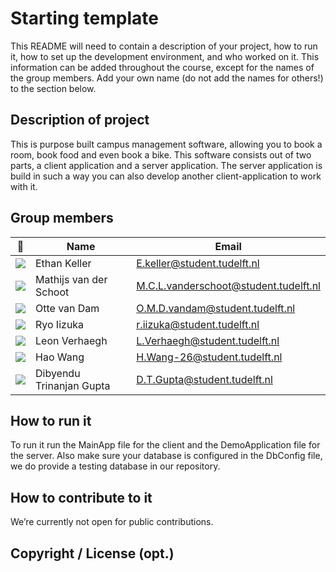 ﻿# Starting template

This README will need to contain a description of your project, how to run it, how to set up the development environment, and who worked on it.
This information can be added throughout the course, except for the names of the group members.
Add your own name (do not add the names for others!) to the section below.

## Description of project
This is purpose built campus management software, allowing you to book a room, book food and even book a bike. 
This software consists out of two parts, a client application and a server application. 
The server application is build in such a way you can also develop another client-application to work with it.

## Group members

| 📸 | Name | Email |
|---|---|---|
| ![](https://media-exp1.licdn.com/dms/image/C4E03AQGOt0or20aomQ/profile-displayphoto-shrink_200_200/0?e=1586995200&v=beta&t=7LrFWgi9_kjDZ1P69L3ivYMbFJbbgjszO9n5_dfCH8k) | Ethan Keller | E.keller@student.tudelft.nl |
| ![](https://www.mupload.nl/img/abjh9403dq.jpg) | Mathijs van der Schoot | M.C.L.vanderschoot@student.tudelft.nl|
| ![](https://www.mupload.nl/img/eug90128ssv0.jpg) | Otte van Dam | O.M.D.vandam@student.tudelft.nl|
| ![](https://www.mupload.nl/img/r10oz87.21.25.jpeg)|Ryo Iizuka|r.iizuka@student.tudelft.nl|
| ![](https://www.mupload.nl/img/ephyjcq4f.net-resizeimage.jpg)|Leon Verhaegh| L.Verhaegh@student.tudelft.nl|
| ![](https://www.mupload.nl/img/7i7jfo.jpg)|Hao Wang| H.Wang-26@student.tudelft.nl|
| ![](https://gitlab.ewi.tudelft.nl/uploads/-/system/user/avatar/2577/avatar.png?width=400) | Dibyendu Trinanjan Gupta | D.T.Gupta@student.tudelft.nl|

<!-- Instructions (remove once assignment has been completed -->
<!-- - Add (only!) your own name to the table above (use Markdown formatting) -->
<!-- - Mention your *student* email address -->
<!-- - Preferably add a recognisable photo, otherwise add your GitLab photo -->
<!-- - (please make sure the photos have the same size) --> 

## How to run it
To run it run the MainApp file for the client and the DemoApplication file for the server. 
Also make sure your database is configured in the DbConfig file, we do provide a testing database in our repository.

## How to contribute to it
We’re currently not open for public contributions.

## Copyright / License (opt.)
